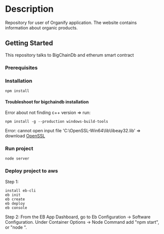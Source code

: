 # Description

Repository for user of Organify application. The website contains information about organic products. 

## Getting Started

This repository talks to BigChainDb and etherum smart contract

### Prerequisites



### Installation

```
npm install
```

#### Troubleshoot for bigchaindb installation

Error about not finding c++ version => run:

```
npm install -g --production windows-build-tools
```

Error: cannot open input file 'C:\OpenSSL-Win64\lib\libeay32.lib' => download [OpenSSL](https://community.brave.com/t/how-to-build-brave-on-windows/10175)

### Run project

```
node server
```
### Deploy project to aws
Step 1:
```
install eb-cli
eb init
eb create
eb deploy
eb console
```
Step 2:
From the EB App Dashboard, go to Eb Configuration -> Software Configuration.
Under Container Options -> Node Command add "npm start", or "node <yourmainfile>".


